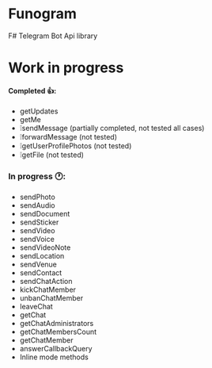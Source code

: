 # Funogram
F# Telegram Bot Api library

# Work in progress

#### Completed 👍:
- getUpdates
- getMe
- ❕sendMessage (partially completed, not tested all cases)
- ❕forwardMessage (not tested)
- ❕getUserProfilePhotos (not tested)
- ❕getFile (not tested)


### In progress 🕐:
- sendPhoto
- sendAudio
- sendDocument
- sendSticker
- sendVideo
- sendVoice
- sendVideoNote
- sendLocation
- sendVenue
- sendContact
- sendChatAction
- kickChatMember
- unbanChatMember
- leaveChat
- getChat
- getChatAdministrators
- getChatMembersCount
- getChatMember
- answerCallbackQuery
- Inline mode methods

